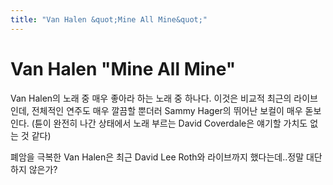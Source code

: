 ```yaml
---
title: "Van Halen &quot;Mine All Mine&quot;"
---
```

# Van Halen &quot;Mine All Mine&quot;

Van Halen의 노래 중 매우 좋아라 하는 노래 중 하나다. 이것은 비교적 최근의 라이브인데, 전체적인 연주도 매우 깔끔할 뿐더러 Sammy Hager의 뛰어난 보컬이 매우 돋보인다. (튠이 완전히 나간 상태에서 노래 부르는 David Coverdale은 얘기할 가치도 없는 것 같다)

폐암을 극복한 Van Halen은 최근 David Lee Roth와 라이브까지 했다는데..정말 대단하지 않은가?



